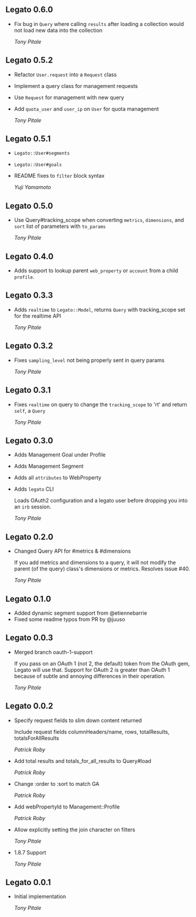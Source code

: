 ## Legato 0.6.0 ##

* Fix bug in `Query` where calling `results` after loading a collection would not load new data into the collection

    *Tony Pitale*

## Legato 0.5.2 ##

* Refactor `User.request` into a `Request` class
* Implement a query class for management requests
* Use `Request` for management with new query
* Add `quota_user` and `user_ip` on `User` for quota management

    *Tony Pitale*

## Legato 0.5.1 ##

*   `Legato::User#segments`
*   `Legato::User#goals`
*   README fixes to `filter` block syntax

    *Yuji Yamamoto*

## Legato 0.5.0 ##

*   Use Query#tracking_scope when converting `metrics`, `dimensions`, and `sort` list of parameters with `to_params`

    *Tony Pitale*

## Legato 0.4.0 ##

*   Adds support to lookup parent `web_property` or `account` from a child `profile`.

## Legato 0.3.3 ##

*   Adds `realtime` to `Legato::Model`, returns `Query` with tracking_scope set for the realtime API

    *Tony Pitale*

## Legato 0.3.2 ##

*   Fixes `sampling_level` not being properly sent in query params

    *Tony Pitale*

## Legato 0.3.1 ##

*   Fixes `realtime` on query to change the `tracking_scope` to 'rt' and return `self`, a `Query`

    *Tony Pitale*

## Legato 0.3.0 ##

*   Adds Management Goal under Profile
*   Adds Management Segment
*   Adds all `attributes` to WebProperty
*   Adds `legato` CLI

      Loads OAuth2 configuration and a legato user before dropping you into an
      `irb` session.

    *Tony Pitale*

## Legato 0.2.0 ##

*   Changed Query API for #metrics & #dimensions

      If you add metrics and dimensions to a query, it will not modify the
      parent (of the query) class's dimensions or metrics. Resolves issue #40.

    *Tony Pitale*

## Legato 0.1.0 ##

*   Added dynamic segment support from @etiennebarrie
*   Fixed some readme typos from PR by @juuso

## Legato 0.0.3 ##

*   Merged branch oauth-1-support

      If you pass on an OAuth 1 (not 2, the default) token from the OAuth gem, Legato will use that.
      Support for OAuth 2 is greater than OAuth 1 because of subtle and annoying differences in their operation.

    *Tony Pitale*

## Legato 0.0.2 ##

*   Specify request fields to slim down content returned

      Include request fields columnHeaders/name, rows, totalResults, totalsForAllResults

    *Patrick Roby*

*   Add total results and totals_for_all_results to Query#load

    *Patrick Roby*

*   Change :order to :sort to match GA

    *Patrick Roby*

*   Add webPropertyId to Management::Profile

    *Patrick Roby*

*   Allow explicitly setting the join character on filters

    *Tony Pitale*

*   1.8.7 Support

    *Tony Pitale*

## Legato 0.0.1 ##

*   Initial implementation

    *Tony Pitale*
